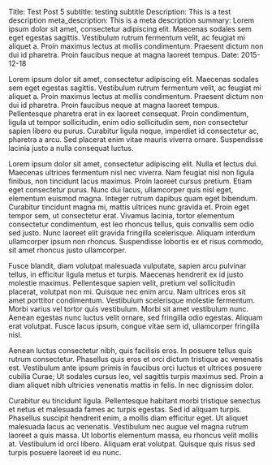 Title: Test Post 5
subtitle: testing subtitle
Description: This is a test description
meta_description: This is a meta description
summary: Lorem ipsum dolor sit amet, consectetur adipiscing elit. Maecenas sodales sem eget egestas sagittis. Vestibulum rutrum fermentum velit, ac feugiat mi aliquet a. Proin maximus lectus at mollis condimentum. Praesent dictum non dui id pharetra. Proin faucibus neque at magna laoreet tempus.
Date: 2015-12-18


Lorem ipsum dolor sit amet, consectetur adipiscing elit. Maecenas sodales sem eget egestas sagittis. Vestibulum rutrum fermentum velit, ac feugiat mi aliquet a. Proin maximus lectus at mollis condimentum. Praesent dictum non dui id pharetra. Proin faucibus neque at magna laoreet tempus. Pellentesque pharetra erat in ex laoreet consequat. Proin condimentum, ligula ut tempor sollicitudin, enim odio sollicitudin sem, non consectetur sapien libero eu purus. Curabitur ligula neque, imperdiet id consectetur ac, pharetra a arcu. Sed placerat enim vitae mauris viverra ornare. Suspendisse lacinia justo a nulla consequat luctus.

Lorem ipsum dolor sit amet, consectetur adipiscing elit. Nulla et lectus dui. Maecenas ultrices fermentum nisl nec viverra. Nam feugiat nisl non ligula finibus, non tincidunt lacus maximus. Proin laoreet cursus pretium. Etiam eget consectetur purus. Nunc dui lacus, ullamcorper quis nisl eget, elementum euismod magna. Integer rutrum dapibus quam eget bibendum. Curabitur tincidunt magna mi, mattis ultrices nunc gravida et. Proin eget tempor sem, ut consectetur erat. Vivamus lacinia, tortor elementum consectetur condimentum, est leo rhoncus tellus, quis convallis sem odio sed justo. Nunc laoreet elit gravida fringilla scelerisque. Aliquam interdum ullamcorper ipsum non rhoncus. Suspendisse lobortis ex et risus commodo, sit amet rhoncus justo ullamcorper.

Fusce blandit, diam volutpat malesuada vulputate, sapien arcu pulvinar tellus, in efficitur ligula metus et turpis. Maecenas hendrerit ex id justo molestie maximus. Pellentesque sapien velit, pretium vel sollicitudin placerat, volutpat non mi. Quisque nec enim arcu. Nam ultrices eros sit amet porttitor condimentum. Vestibulum scelerisque molestie fermentum. Morbi varius vel tortor quis vestibulum. Morbi sit amet vestibulum nunc. Aenean egestas nunc luctus velit ornare, sed fringilla odio egestas. Aliquam erat volutpat. Fusce lacus ipsum, congue vitae sem id, ullamcorper fringilla nisl.

Aenean luctus consectetur nibh, quis facilisis eros. In posuere tellus quis rutrum consectetur. Phasellus quis eros et orci dictum tristique ac venenatis est. Vestibulum ante ipsum primis in faucibus orci luctus et ultrices posuere cubilia Curae; Ut sodales cursus leo, vel sagittis turpis maximus sed. Proin a diam aliquet nibh ultricies venenatis mattis in felis. In nec dignissim dolor.

Curabitur eu tincidunt ligula. Pellentesque habitant morbi tristique senectus et netus et malesuada fames ac turpis egestas. Sed id aliquam turpis. Phasellus suscipit hendrerit enim, a mollis diam efficitur eget. Ut aliquet malesuada lacus ac venenatis. Vestibulum nec augue vel magna rutrum laoreet a quis massa. Ut lobortis elementum massa, eu rhoncus velit mollis at. Vestibulum id orci libero. Aliquam erat volutpat. Quisque quis risus sed turpis posuere laoreet id eu nunc.
